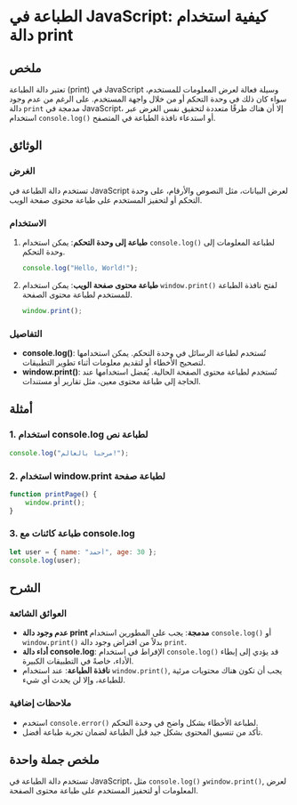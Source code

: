 <!--
Meta Description: # الطباعة في JavaScript: كيفية استخدام دالة print ## ملخص تعتبر دالة الطباعة (print) في JavaScript وسيلة فعالة لعرض المعلومات للمستخدم، سواء كان ذلك ف...
Meta Keywords: print, console, log, javascript, استخدام
-->

# الطباعة في JavaScript: كيفية استخدام دالة print

## ملخص
تعتبر دالة الطباعة (print) في JavaScript وسيلة فعالة لعرض المعلومات للمستخدم، سواء كان ذلك في وحدة التحكم أو من خلال واجهة المستخدم. على الرغم من عدم وجود دالة `print` مدمجة في JavaScript، إلا أن هناك طرقًا متعددة لتحقيق نفس الغرض عبر استخدام `console.log()` أو استدعاء نافذة الطباعة في المتصفح.

## الوثائق
### الغرض
تستخدم دالة الطباعة في JavaScript لعرض البيانات، مثل النصوص والأرقام، على وحدة التحكم أو لتحفيز المستخدم على طباعة محتوى صفحة الويب.

### الاستخدام
1. **طباعة إلى وحدة التحكم**: يمكن استخدام `console.log()` لطباعة المعلومات إلى وحدة التحكم.
   ```javascript
   console.log("Hello, World!");
   ```

2. **طباعة محتوى صفحة الويب**: يمكن استخدام `window.print()` لفتح نافذة الطباعة للمستخدم لطباعة محتوى الصفحة.
   ```javascript
   window.print();
   ```

### التفاصيل
- **console.log()**: تُستخدم لطباعة الرسائل في وحدة التحكم. يمكن استخدامها لتصحيح الأخطاء أو لتقديم معلومات أثناء تطوير التطبيقات.
- **window.print()**: تُستخدم لطباعة محتوى الصفحة الحالية. يُفضل استخدامها عند الحاجة إلى طباعة محتوى معين، مثل تقارير أو مستندات.

## أمثلة
### 1. استخدام console.log لطباعة نص
```javascript
console.log("مرحبا بالعالم!");
```

### 2. استخدام window.print لطباعة صفحة
```javascript
function printPage() {
    window.print();
}
```
### 3. طباعة كائنات مع console.log
```javascript
let user = { name: "أحمد", age: 30 };
console.log(user);
```

## الشرح
### العوائق الشائعة
- **عدم وجود دالة print مدمجة**: يجب على المطورين استخدام `console.log()` أو `window.print()` بدلاً من افتراض وجود دالة `print`.
- **أداء دالة console.log**: الإفراط في استخدام `console.log()` قد يؤدي إلى إبطاء الأداء، خاصةً في التطبيقات الكبيرة.
- **نافذة الطباعة**: عند استخدام `window.print()`, يجب أن تكون هناك محتويات مرئية للطباعة، وإلا لن يحدث أي شيء.

### ملاحظات إضافية
- استخدم `console.error()` لطباعة الأخطاء بشكل واضح في وحدة التحكم.
- تأكد من تنسيق المحتوى بشكل جيد قبل الطباعة لضمان تجربة طباعة أفضل.

## ملخص جملة واحدة
تستخدم دالة الطباعة في JavaScript، مثل `console.log()` و`window.print()`, لعرض المعلومات أو لتحفيز المستخدم على طباعة محتوى الصفحة.
